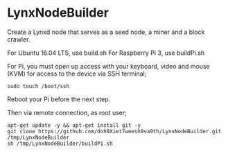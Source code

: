 # LynxNodeBuilder
Create a Lynxd node that serves as a seed node, a miner and a block crawler.

For Ubuntu 16.04 LTS, use build.sh
For Raspberry Pi 3, use buildPi.sh

For Pi, you must open up access with your keyboard, video and mouse (KVM) for access to the device via SSH terminal;

```
sudo touch /boot/ssh
```

Reboot your Pi before the next step.

Then via remote connection, as root user;

```
apt-get update -y && apt-get install git -y
git clone https://github.com/doh9Xiet7weesh9va9th/LynxNodeBuilder.git /tmp/LynxNodeBuilder
sh /tmp/LynxNodeBuilder/buildPi.sh
```